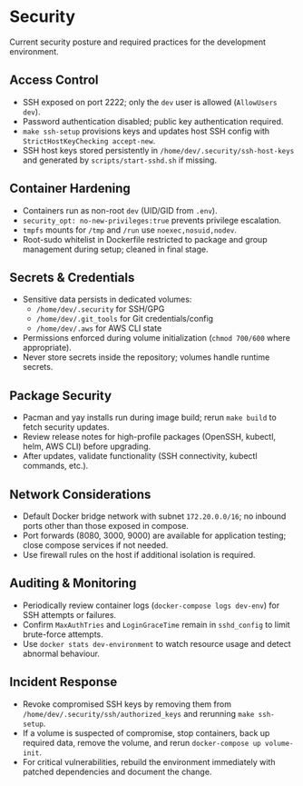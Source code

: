 # Security

Current security posture and required practices for the development environment.

## Access Control
- SSH exposed on port 2222; only the `dev` user is allowed (`AllowUsers dev`).
- Password authentication disabled; public key authentication required.
- `make ssh-setup` provisions keys and updates host SSH config with `StrictHostKeyChecking accept-new`.
- SSH host keys stored persistently in `/home/dev/.security/ssh-host-keys` and generated by `scripts/start-sshd.sh` if missing.

## Container Hardening
- Containers run as non-root `dev` (UID/GID from `.env`).
- `security_opt: no-new-privileges:true` prevents privilege escalation.
- `tmpfs` mounts for `/tmp` and `/run` use `noexec,nosuid,nodev`.
- Root-sudo whitelist in Dockerfile restricted to package and group management during setup; cleaned in final stage.

## Secrets & Credentials
- Sensitive data persists in dedicated volumes:
  - `/home/dev/.security` for SSH/GPG
  - `/home/dev/.git_tools` for Git credentials/config
  - `/home/dev/.aws` for AWS CLI state
- Permissions enforced during volume initialization (`chmod 700/600` where appropriate).
- Never store secrets inside the repository; volumes handle runtime secrets.

## Package Security
- Pacman and yay installs run during image build; rerun `make build` to fetch security updates.
- Review release notes for high-profile packages (OpenSSH, kubectl, helm, AWS CLI) before upgrading.
- After updates, validate functionality (SSH connectivity, kubectl commands, etc.).

## Network Considerations
- Default Docker bridge network with subnet `172.20.0.0/16`; no inbound ports other than those exposed in compose.
- Port forwards (8080, 3000, 9000) are available for application testing; close compose services if not needed.
- Use firewall rules on the host if additional isolation is required.

## Auditing & Monitoring
- Periodically review container logs (`docker-compose logs dev-env`) for SSH attempts or failures.
- Confirm `MaxAuthTries` and `LoginGraceTime` remain in `sshd_config` to limit brute-force attempts.
- Use `docker stats dev-environment` to watch resource usage and detect abnormal behaviour.

## Incident Response
- Revoke compromised SSH keys by removing them from `/home/dev/.security/ssh/authorized_keys` and rerunning `make ssh-setup`.
- If a volume is suspected of compromise, stop containers, back up required data, remove the volume, and rerun `docker-compose up volume-init`.
- For critical vulnerabilities, rebuild the environment immediately with patched dependencies and document the change.

